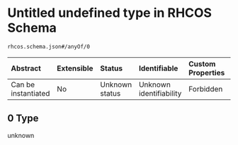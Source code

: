 # Untitled undefined type in RHCOS Schema

```txt
rhcos.schema.json#/anyOf/0
```



| Abstract            | Extensible | Status         | Identifiable            | Custom Properties | Additional Properties | Access Restrictions | Defined In                                                             |
| :------------------ | :--------- | :------------- | :---------------------- | :---------------- | :-------------------- | :------------------ | :--------------------------------------------------------------------- |
| Can be instantiated | No         | Unknown status | Unknown identifiability | Forbidden         | Allowed               | none                | [rhcos.schema.json\*](../out/rhcos.schema.json "open original schema") |

## 0 Type

unknown

